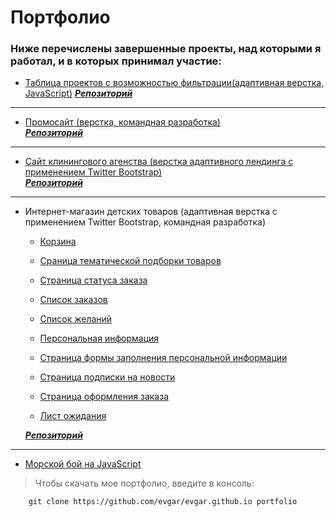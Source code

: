 Портфолио
=========
### Ниже перечислены завершенные проекты, над которыми я работал, и в которых принимал участие:

* [Таблица проектов с возможностью фильтрации(адаптивная верстка, JavaScript)](https://evgar.github.io/ipt/index.html) 
***[Репозиторий](https://github.com/evgar/dashboard)***

---

* [Промосайт (верстка, командная разработка)](https://evgar.github.io/promo_site/index.html)     
***[Репозиторий](https://github.com/evgar/kirill_test)***

---

* [Сайт клинингового агенства (верстка адаптивного лендинга с применением Twitter Bootstrap)](https://evgar.github.io/abricos/index.html)     
***[Репозиторий](https://github.com/evgar/abricos_site)***

---

* Интернет-магазин детских товаров (адаптивная верстка с применением Twitter Bootstrap, командная разработка)

	* [Корзина](http://evgar.esy.es/some_shop/some_shop_viewed.php)

	* [Сраница тематической подборки товаров](http://evgar.esy.es/some_shop/some_shop_wishlist_item.php)

	* [Страница статуса заказа](http://evgar.esy.es/some_shop/some_shop_order.php)

	* [Список заказов](http://evgar.esy.es/some_shop/some_shop_orders.php)

	* [Список желаний](http://evgar.esy.es/some_shop/some_shop_wishlist.php)

	* [Персональная информация](http://evgar.esy.es/some_shop/some_shop_personal_info.php)

	* [Страница формы заполнения персональной информации](http://evgar.esy.es/some_shop/some_shop_personal_info_edit_2.php)

	* [Страница подписки на новости](http://evgar.esy.es/some_shop/some_shop_newsletters_edit.php)

	* [Страница оформления заказа](http://evgar.esy.es/some_shop/some_shop_cart.php)

	* [Лист ожидания](http://evgar.esy.es/some_shop/some_shop_waitlist.php)
	 
   ***[Репозиторий](https://github.com/evgar/kirill_test)***

---

* [Морской бой на JavaScript](https://evgar.github.io/battleship/index.html)




>Чтобы cкачать мое портфолио, введите в консоль:  

		git clone https://github.com/evgar/evgar.github.io portfolio  